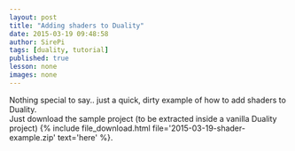 ```yaml
---
layout: post
title: "Adding shaders to Duality"
date: 2015-03-19 09:48:58
author: SirePi
tags: [duality, tutorial]
published: true
lesson: none
images: none
---
```

Nothing special to say.. just a quick, dirty example of how to add shaders to Duality.  
Just download the sample project (to be extracted inside a vanilla Duality project) {% include file_download.html file='2015-03-19-shader-example.zip' text='here' %}.